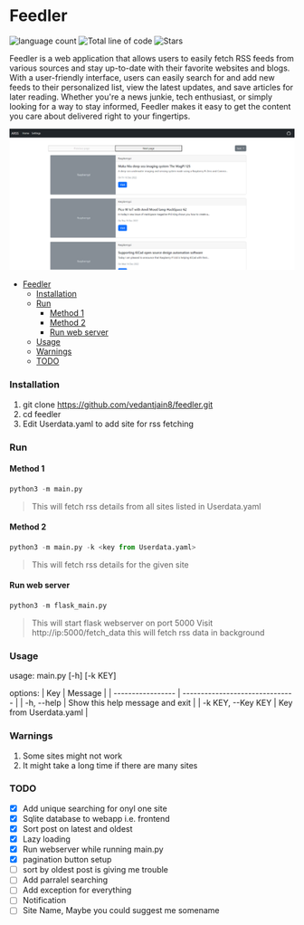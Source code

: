 # Feedler
![language count](https://img.shields.io/github/languages/count/vedantjain8/feedler?style=for-the-badge) ![Total line of code](https://img.shields.io/tokei/lines/github/vedantjain8/feedler?style=for-the-badge) ![Stars](https://img.shields.io/github/stars/vedantjain8/feedler?style=for-the-badge)


Feedler is a web application that allows users to easily fetch RSS feeds from various sources and stay up-to-date with their favorite websites and blogs. With a user-friendly interface, users can easily search for and add new feeds to their personalized list, view the latest updates, and save articles for later reading. Whether you're a news junkie, tech enthusiast, or simply looking for a way to stay informed, Feedler makes it easy to get the content you care about delivered right to your fingertips.

![ScreenShot1](github/screenshot1.png)

- [Feedler](#feedler)
    - [Installation](#installation)
    - [Run](#run)
      - [Method 1](#method-1)
      - [Method 2](#method-2)
      - [Run web server](#run-web-server)
    - [Usage](#usage)
    - [Warnings](#warnings)
    - [TODO](#todo)


### Installation
1. git clone https://github.com/vedantjain8/feedler.git
2. cd feedler
3. Edit Userdata.yaml to add site for rss fetching

### Run
#### Method 1
```python
python3 -m main.py
```
> This will fetch rss details from all sites listed in Userdata.yaml

#### Method 2
```python
python3 -m main.py -k <key from Userdata.yaml>
```
> This will fetch rss details for the given site

#### Run web server
```python
python3 -m flask_main.py
```
> This will start flask webserver on port 5000
> Visit http://ip:5000/fetch_data this will fetch rss data in background

### Usage
usage: main.py [-h] [-k KEY]

options:
| Key               | Message                         |
| ----------------- | ------------------------------- |
| -h, --help        | Show this help message and exit |
| -k KEY, --Key KEY | Key from Userdata.yaml          |

### Warnings
1. Some sites might not work
2. It might take a long time if there are many sites

### TODO
- [x] Add unique searching for onyl one site
- [x] Sqlite database to webapp i.e. frontend
- [x] Sort post on latest and oldest
- [x] Lazy loading
- [x] Run webserver while running main.py
- [x] pagination button setup
- [ ] sort by oldest post is giving me trouble
- [ ] Add parralel searching
- [ ] Add exception for everything
- [ ] Notification
- [ ] Site Name, Maybe you could suggest me somename 